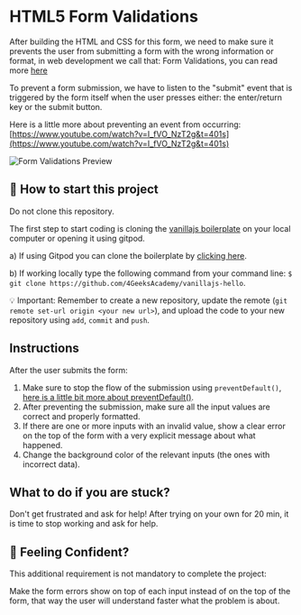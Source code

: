 <!--hide-->
# HTML5 Form Validations
<!--endhide-->

After building the HTML and CSS for this form, we need to make sure it prevents the user from submitting a form with the wrong information or format, in web development we call that: Form Validations, you can read more [here](https://developer.mozilla.org/en-US/docs/Learn/Forms/Form_validation)

To prevent a form submission, we have to listen to the "submit" event that is triggered by the form itself when the user presses either: the enter/return key or the submit button.

Here is a little more about preventing an event from occurring: [https://www.youtube.com/watch?v=I_fVO_NzT2g&t=401s](https://www.youtube.com/watch?v=I_fVO_NzT2g&t=401s)

![Form Validations Preview](https://github.com/breatheco-de/exercise-html5-form-validations/blob/master/preview.gif?raw=true)

<onlyfor saas="false" withBanner="false">
 
## 🌱  How to start this project

Do not clone this repository.

The first step to start coding is cloning the [vanillajs boilerplate](https://github.com/4GeeksAcademy/vanillajs-hello) on your local computer or opening it using gitpod.

a) If using Gitpod you can clone the boilerplate by [clicking here](https://github.com/4GeeksAcademy/vanillajs-hello).

b) If working locally type the following command from your command line: `$ git clone https://github.com/4GeeksAcademy/vanillajs-hello`.

💡 Important: Remember to create a new repository, update the remote (`git remote set-url origin <your new url>`), and upload the code to your new repository using `add`, `commit` and `push`.

</onlyfor>

## Instructions

After the user submits the form:

1. Make sure to stop the flow of the submission using `preventDefault()`, [here is a little bit more about preventDefault()](https://www.youtube.com/watch?v=3SNyh57XSIA).  
2. After preventing the submission, make sure all the input values are correct and properly formatted.  
3. If there are one or more inputs with an invalid value, show a clear error on the top of the form with a very explicit message about what happened.  
4. Change the background color of the relevant inputs (the ones with incorrect data).  

## What to do if you are stuck?

Don't get frustrated and ask for help! After trying on your own for 20 min, it is time to stop working and ask for help.

## 🤠 Feeling Confident?

This additional requirement is not mandatory to complete the project:

 Make the form errors show on top of each input instead of on the top of the form, that way the user will understand faster what the problem is about.
